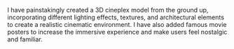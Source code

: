 I have painstakingly created a 3D cineplex model from the ground up, incorporating different lighting effects, textures, and architectural elements to create a realistic cinematic environment. I have also added famous movie posters to increase the immersive experience and make users feel nostalgic and familiar.
